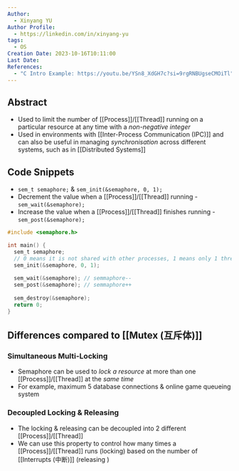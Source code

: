 ```yaml
---
Author:
  - Xinyang YU
Author Profile:
  - https://linkedin.com/in/xinyang-yu
tags:
  - OS
Creation Date: 2023-10-16T10:11:00
Last Date: 
References:
  - "C Intro Example: https://youtu.be/YSn8_XdGH7c?si=9rgRNBUgseCMOiTl"
---
```

## Abstract
- Used to limit the number of [[Process]]/[[Thread]] running on a particular resource at any time with a *non-negative integer*
- Used in environments with [[Inter-Process Communication (IPC)]] and can also be useful in managing *synchronisation* across different systems, such as in [[Distributed Systems]]


## Code Snippets
- `sem_t semaphore;` & `sem_init(&semaphore, 0, 1);`
- Decrement the value when a [[Process]]/[[Thread]] running - `sem_wait(&semaphore);`
- Increase the value when a [[Process]]/[[Thread]] finishes running - `sem_post(&semaphore);`
```c
#include <semaphore.h>

int main() {
  sem_t semaphore;
  // 0 means it is not shared with other processes, 1 means only 1 thread can run at a time
  sem_init(&semaphore, 0, 1);
  
  sem_wait(&semaphore); // semmaphore--
  sem_post(&semaphore); // semmaphore++
  
  sem_destroy(&semaphore);
  return 0;
}
```
## Differences compared to [[Mutex (互斥体)]]
### Simultaneous Multi-Locking
- Semaphore can be used to *lock a resource* at more than one [[Process]]/[[Thread]] at the *same time*
- For example, maximum 5 database connections & online game queueing system 
### Decoupled Locking & Releasing 
- The locking & releasing can be decoupled into 2 different [[Process]]/[[Thread]]
- We can use this property to control how many times a [[Process]]/[[Thread]] runs (locking) based on the number of [[Interrupts (中断)]] (releasing )
